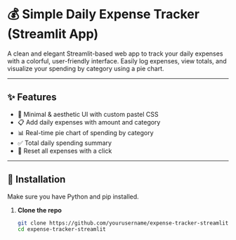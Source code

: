 # 💰 Simple Daily Expense Tracker (Streamlit App)

A clean and elegant Streamlit-based web app to track your daily expenses with a colorful, user-friendly interface. Easily log expenses, view totals, and visualize your spending by category using a pie chart.

---

## ✨ Features

- 🌸 Minimal & aesthetic UI with custom pastel CSS
- 📋 Add daily expenses with amount and category
- 📊 Real-time pie chart of spending by category
- ✅ Total daily spending summary
- 🔄 Reset all expenses with a click

---

## 🚀 Installation

Make sure you have Python and pip installed.

1. **Clone the repo**
   ```bash
   git clone https://github.com/yourusername/expense-tracker-streamlit.git
   cd expense-tracker-streamlit

